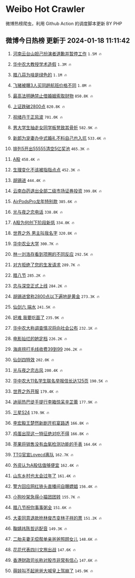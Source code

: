 # Weibo Hot Crawler 



微博热榜爬虫，利用 Github Action 的调度脚本更新 BY PHP 


## 微博今日热榜 更新于 2024-01-18 11:11:42 
1. [河南云台山妲己扮演者道歉并暂停工作](https://s.weibo.com/weibo?q=%23%E6%B2%B3%E5%8D%97%E4%BA%91%E5%8F%B0%E5%B1%B1%E5%A6%B2%E5%B7%B1%E6%89%AE%E6%BC%94%E8%80%85%E9%81%93%E6%AD%89%E5%B9%B6%E6%9A%82%E5%81%9C%E5%B7%A5%E4%BD%9C%23&t=31&band_rank=1&Refer=top) `1.5M 🔥` 

1. [华中农大教授学术造假](https://s.weibo.com/weibo?q=%23%E5%8D%8E%E4%B8%AD%E5%86%9C%E5%A4%A7%E6%95%99%E6%8E%88%E5%AD%A6%E6%9C%AF%E9%80%A0%E5%81%87%23&t=31&band_rank=2&Refer=top) `1.3M 🔥` 

1. [腊八蒜为啥是绿色的](https://s.weibo.com/weibo?q=%23%E8%85%8A%E5%85%AB%E8%92%9C%E4%B8%BA%E5%95%A5%E6%98%AF%E7%BB%BF%E8%89%B2%E7%9A%84%23&t=31&band_rank=3&Refer=top) `1.1M 🔥` 

1. [飞猪被曝3人买同趟航班价格不同](https://s.weibo.com/weibo?q=%23%E9%A3%9E%E7%8C%AA%E8%A2%AB%E6%9B%9D3%E4%BA%BA%E4%B9%B0%E5%90%8C%E8%B6%9F%E8%88%AA%E7%8F%AD%E4%BB%B7%E6%A0%BC%E4%B8%8D%E5%90%8C%23&t=31&band_rank=4&Refer=top) `1.0M 🔥` 

1. [最高法明确禁止借婚姻索取财物](https://s.weibo.com/weibo?q=%23%E6%9C%80%E9%AB%98%E6%B3%95%E6%98%8E%E7%A1%AE%E7%A6%81%E6%AD%A2%E5%80%9F%E5%A9%9A%E5%A7%BB%E7%B4%A2%E5%8F%96%E8%B4%A2%E7%89%A9%23&t=31&band_rank=5&Refer=top) `850.8K 🔥` 

1. [上证跌破2800点](https://s.weibo.com/weibo?q=%23%E4%B8%8A%E8%AF%81%E8%B7%8C%E7%A0%B42800%E7%82%B9%23&t=31&band_rank=6&Refer=top) `820.8K 🔥` 

1. [祝绪丹于正风波](https://s.weibo.com/weibo?q=%E7%A5%9D%E7%BB%AA%E4%B8%B9%E4%BA%8E%E6%AD%A3%E9%A3%8E%E6%B3%A2&t=31&band_rank=7&Refer=top) `701.0K 🔥` 

1. [男大学生抽走女同学板凳致其骨折](https://s.weibo.com/weibo?q=%23%E7%94%B7%E5%A4%A7%E5%AD%A6%E7%94%9F%E6%8A%BD%E8%B5%B0%E5%A5%B3%E5%90%8C%E5%AD%A6%E6%9D%BF%E5%87%B3%E8%87%B4%E5%85%B6%E9%AA%A8%E6%8A%98%23&t=31&band_rank=8&Refer=top) `582.9K 🔥` 

1. [新郎为宠妻办中式婚礼不料自己也入坑](https://s.weibo.com/weibo?q=%23%E6%96%B0%E9%83%8E%E4%B8%BA%E5%AE%A0%E5%A6%BB%E5%8A%9E%E4%B8%AD%E5%BC%8F%E5%A9%9A%E7%A4%BC%E4%B8%8D%E6%96%99%E8%87%AA%E5%B7%B1%E4%B9%9F%E5%85%A5%E5%9D%91%23&t=31&band_rank=9&Refer=top) `533.4K 🔥` 

1. [排列5开出55555清空5亿奖池](https://s.weibo.com/weibo?q=%23%E6%8E%92%E5%88%975%E5%BC%80%E5%87%BA55555%E6%B8%85%E7%A9%BA5%E4%BA%BF%E5%A5%96%E6%B1%A0%23&t=31&band_rank=10&Refer=top) `465.3K 🔥` 

1. [A股](https://s.weibo.com/weibo?q=A%E8%82%A1&t=31&band_rank=11&Refer=top) `458.4K 🔥` 

1. [生理变化不该被指指点点](https://s.weibo.com/weibo?q=%E7%94%9F%E7%90%86%E5%8F%98%E5%8C%96%E4%B8%8D%E8%AF%A5%E8%A2%AB%E6%8C%87%E6%8C%87%E7%82%B9%E7%82%B9&t=31&band_rank=12&Refer=top) `452.3K 🔥` 

1. [胡锡进](https://s.weibo.com/weibo?q=%E8%83%A1%E9%94%A1%E8%BF%9B&t=31&band_rank=13&Refer=top) `444.4K 🔥` 

1. [云南白药退出全部二级市场证券投资](https://s.weibo.com/weibo?q=%23%E4%BA%91%E5%8D%97%E7%99%BD%E8%8D%AF%E9%80%80%E5%87%BA%E5%85%A8%E9%83%A8%E4%BA%8C%E7%BA%A7%E5%B8%82%E5%9C%BA%E8%AF%81%E5%88%B8%E6%8A%95%E8%B5%84%23&t=31&band_rank=14&Refer=top) `399.8K 🔥` 

1. [AirPodsPro龙年特别款](https://s.weibo.com/weibo?q=%23AirPodsPro%E9%BE%99%E5%B9%B4%E7%89%B9%E5%88%AB%E6%AC%BE%23&t=31&band_rank=15&Refer=top) `385.6K 🔥` 

1. [光与夜之恋电话](https://s.weibo.com/weibo?q=%E5%85%89%E4%B8%8E%E5%A4%9C%E4%B9%8B%E6%81%8B%E7%94%B5%E8%AF%9D&t=31&band_rank=16&Refer=top) `338.8K 🔥` 

1. [A股为何创下阶段新低](https://s.weibo.com/weibo?q=%23A%E8%82%A1%E4%B8%BA%E4%BD%95%E5%88%9B%E4%B8%8B%E9%98%B6%E6%AE%B5%E6%96%B0%E4%BD%8E%23&t=31&band_rank=17&Refer=top) `334.0K 🔥` 

1. [世界之外 男主叫我名字](https://s.weibo.com/weibo?q=%E4%B8%96%E7%95%8C%E4%B9%8B%E5%A4%96%20%E7%94%B7%E4%B8%BB%E5%8F%AB%E6%88%91%E5%90%8D%E5%AD%97&t=31&band_rank=18&Refer=top) `320.8K 🔥` 

1. [华中农业大学](https://s.weibo.com/weibo?q=%E5%8D%8E%E4%B8%AD%E5%86%9C%E4%B8%9A%E5%A4%A7%E5%AD%A6&t=31&band_rank=19&Refer=top) `300.7K 🔥` 

1. [林一刘浩存看到项圈的不同反应](https://s.weibo.com/weibo?q=%E6%9E%97%E4%B8%80%E5%88%98%E6%B5%A9%E5%AD%98%E7%9C%8B%E5%88%B0%E9%A1%B9%E5%9C%88%E7%9A%84%E4%B8%8D%E5%90%8C%E5%8F%8D%E5%BA%94&t=31&band_rank=20&Refer=top) `292.5K 🔥` 

1. [对方拒绝了您的生发请求](https://s.weibo.com/weibo?q=%23%E5%AF%B9%E6%96%B9%E6%8B%92%E7%BB%9D%E4%BA%86%E6%82%A8%E7%9A%84%E7%94%9F%E5%8F%91%E8%AF%B7%E6%B1%82%23&t=31&band_rank=21&Refer=top) `289.7K 🔥` 

1. [腊八节](https://s.weibo.com/weibo?q=%23%E8%85%8A%E5%85%AB%E8%8A%82%23&t=31&band_rank=22&Refer=top) `285.2K 🔥` 

1. [恋与深空正式上线](https://s.weibo.com/weibo?q=%23%E6%81%8B%E4%B8%8E%E6%B7%B1%E7%A9%BA%E6%AD%A3%E5%BC%8F%E4%B8%8A%E7%BA%BF%23&t=31&band_rank=23&Refer=top) `284.2K 🔥` 

1. [胡锡进曾称2800点以下遍地是黄金](https://s.weibo.com/weibo?q=%23%E8%83%A1%E9%94%A1%E8%BF%9B%E6%9B%BE%E7%A7%B02800%E7%82%B9%E4%BB%A5%E4%B8%8B%E9%81%8D%E5%9C%B0%E6%98%AF%E9%BB%84%E9%87%91%23&t=31&band_rank=24&Refer=top) `273.3K 🔥` 

1. [仙剑六 端水](https://s.weibo.com/weibo?q=%E4%BB%99%E5%89%91%E5%85%AD%20%E7%AB%AF%E6%B0%B4&t=31&band_rank=25&Refer=top) `241.5K 🔥` 

1. [好难 我要吃面了](https://s.weibo.com/weibo?q=%E5%A5%BD%E9%9A%BE%20%E6%88%91%E8%A6%81%E5%90%83%E9%9D%A2%E4%BA%86&t=31&band_rank=26&Refer=top) `235.9K 🔥` 

1. [华中农大称调查情况将向社会公布](https://s.weibo.com/weibo?q=%23%E5%8D%8E%E4%B8%AD%E5%86%9C%E5%A4%A7%E7%A7%B0%E8%B0%83%E6%9F%A5%E6%83%85%E5%86%B5%E5%B0%86%E5%90%91%E7%A4%BE%E4%BC%9A%E5%85%AC%E5%B8%83%23&t=31&band_rank=27&Refer=top) `232.1K 🔥` 

1. [电影灿烂的她定档](https://s.weibo.com/weibo?q=%23%E7%94%B5%E5%BD%B1%E7%81%BF%E7%83%82%E7%9A%84%E5%A5%B9%E5%AE%9A%E6%A1%A3%23&t=31&band_rank=28&Refer=top) `226.2K 🔥` 

1. [海底捞打毛线收费39到99](https://s.weibo.com/weibo?q=%23%E6%B5%B7%E5%BA%95%E6%8D%9E%E6%89%93%E6%AF%9B%E7%BA%BF%E6%94%B6%E8%B4%B939%E5%88%B099%23&t=31&band_rank=29&Refer=top) `206.2K 🔥` 

1. [仙剑四特效](https://s.weibo.com/weibo?q=%23%E4%BB%99%E5%89%91%E5%9B%9B%E7%89%B9%E6%95%88%23&t=31&band_rank=30&Refer=top) `202.0K 🔥` 

1. [光与夜之恋古风](https://s.weibo.com/weibo?q=%E5%85%89%E4%B8%8E%E5%A4%9C%E4%B9%8B%E6%81%8B%E5%8F%A4%E9%A3%8E&t=31&band_rank=31&Refer=top) `200.4K 🔥` 

1. [华中农大11名学生联名举报信长达125页](https://s.weibo.com/weibo?q=%23%E5%8D%8E%E4%B8%AD%E5%86%9C%E5%A4%A711%E5%90%8D%E5%AD%A6%E7%94%9F%E8%81%94%E5%90%8D%E4%B8%BE%E6%8A%A5%E4%BF%A1%E9%95%BF%E8%BE%BE125%E9%A1%B5%23&t=31&band_rank=32&Refer=top) `190.5K 🔥` 

1. [世界之外开服](https://s.weibo.com/weibo?q=%E4%B8%96%E7%95%8C%E4%B9%8B%E5%A4%96%E5%BC%80%E6%9C%8D&t=31&band_rank=33&Refer=top) `179.4K 🔥` 

1. [迪丽热巴徒手提行李箱惊呆辛芷蕾](https://s.weibo.com/weibo?q=%E8%BF%AA%E4%B8%BD%E7%83%AD%E5%B7%B4%E5%BE%92%E6%89%8B%E6%8F%90%E8%A1%8C%E6%9D%8E%E7%AE%B1%E6%83%8A%E5%91%86%E8%BE%9B%E8%8A%B7%E8%95%BE&t=31&band_rank=34&Refer=top) `177.9K 🔥` 

1. [三星S24](https://s.weibo.com/weibo?q=%E4%B8%89%E6%98%9FS24&t=31&band_rank=35&Refer=top) `170.9K 🔥` 

1. [李宏毅王楚然新剧开机宴路透](https://s.weibo.com/weibo?q=%23%E6%9D%8E%E5%AE%8F%E6%AF%85%E7%8E%8B%E6%A5%9A%E7%84%B6%E6%96%B0%E5%89%A7%E5%BC%80%E6%9C%BA%E5%AE%B4%E8%B7%AF%E9%80%8F%23&t=31&band_rank=36&Refer=top) `166.8K 🔥` 

1. [鸡蛋出现这一特征绝对吃不得](https://s.weibo.com/weibo?q=%23%E9%B8%A1%E8%9B%8B%E5%87%BA%E7%8E%B0%E8%BF%99%E4%B8%80%E7%89%B9%E5%BE%81%E7%BB%9D%E5%AF%B9%E5%90%83%E4%B8%8D%E5%BE%97%23&t=31&band_rank=37&Refer=top) `166.8K 🔥` 

1. [苹果将销售没有血氧检测功能的手表](https://s.weibo.com/weibo?q=%23%E8%8B%B9%E6%9E%9C%E5%B0%86%E9%94%80%E5%94%AE%E6%B2%A1%E6%9C%89%E8%A1%80%E6%B0%A7%E6%A3%80%E6%B5%8B%E5%8A%9F%E8%83%BD%E7%9A%84%E6%89%8B%E8%A1%A8%23&t=31&band_rank=38&Refer=top) `164.6K 🔥` 

1. [TTG官宣Lovecd离队](https://s.weibo.com/weibo?q=%23TTG%E5%AE%98%E5%AE%A3Lovecd%E7%A6%BB%E9%98%9F%23&t=31&band_rank=39&Refer=top) `162.7K 🔥` 

1. [外资认为A股估值够便宜](https://s.weibo.com/weibo?q=%23%E5%A4%96%E8%B5%84%E8%AE%A4%E4%B8%BAA%E8%82%A1%E4%BC%B0%E5%80%BC%E5%A4%9F%E4%BE%BF%E5%AE%9C%23&t=31&band_rank=40&Refer=top) `162.4K 🔥` 

1. [山东乡村也太会过年了](https://s.weibo.com/weibo?q=%23%E5%B1%B1%E4%B8%9C%E4%B9%A1%E6%9D%91%E4%B9%9F%E5%A4%AA%E4%BC%9A%E8%BF%87%E5%B9%B4%E4%BA%86%23&t=31&band_rank=41&Refer=top) `161.4K 🔥` 

1. [警方回应网红铁头直播间自曝嫖娼](https://s.weibo.com/weibo?q=%23%E8%AD%A6%E6%96%B9%E5%9B%9E%E5%BA%94%E7%BD%91%E7%BA%A2%E9%93%81%E5%A4%B4%E7%9B%B4%E6%92%AD%E9%97%B4%E8%87%AA%E6%9B%9D%E5%AB%96%E5%A8%BC%23&t=31&band_rank=42&Refer=top) `156.4K 🔥` 

1. [小狗吵架急得小猫团团转](https://s.weibo.com/weibo?q=%23%E5%B0%8F%E7%8B%97%E5%90%B5%E6%9E%B6%E6%80%A5%E5%BE%97%E5%B0%8F%E7%8C%AB%E5%9B%A2%E5%9B%A2%E8%BD%AC%23&t=31&band_rank=43&Refer=top) `155.7K 🔥` 

1. [腊八节祝你事事粥全](https://s.weibo.com/weibo?q=%23%E8%85%8A%E5%85%AB%E8%8A%82%E7%A5%9D%E4%BD%A0%E4%BA%8B%E4%BA%8B%E7%B2%A5%E5%85%A8%23&t=31&band_rank=44&Refer=top) `151.6K 🔥` 

1. [大麦同意退款抢林俊杰变林子祥的票](https://s.weibo.com/weibo?q=%23%E5%A4%A7%E9%BA%A6%E5%90%8C%E6%84%8F%E9%80%80%E6%AC%BE%E6%8A%A2%E6%9E%97%E4%BF%8A%E6%9D%B0%E5%8F%98%E6%9E%97%E5%AD%90%E7%A5%A5%E7%9A%84%E7%A5%A8%23&t=31&band_rank=45&Refer=top) `151.2K 🔥` 

1. [鞠婧祎陈哲远配音](https://s.weibo.com/weibo?q=%E9%9E%A0%E5%A9%A7%E7%A5%8E%E9%99%88%E5%93%B2%E8%BF%9C%E9%85%8D%E9%9F%B3&t=31&band_rank=46&Refer=top) `149.3K 🔥` 

1. [二胎夫妻无偿帮单亲爸爸照顾女儿](https://s.weibo.com/weibo?q=%23%E4%BA%8C%E8%83%8E%E5%A4%AB%E5%A6%BB%E6%97%A0%E5%81%BF%E5%B8%AE%E5%8D%95%E4%BA%B2%E7%88%B8%E7%88%B8%E7%85%A7%E9%A1%BE%E5%A5%B3%E5%84%BF%23&t=31&band_rank=47&Refer=top) `148.6K 🔥` 

1. [花花代表四川文旅出战](https://s.weibo.com/weibo?q=%23%E8%8A%B1%E8%8A%B1%E4%BB%A3%E8%A1%A8%E5%9B%9B%E5%B7%9D%E6%96%87%E6%97%85%E5%87%BA%E6%88%98%23&t=31&band_rank=48&Refer=top) `147.6K 🔥` 

1. [香港财政司长称对股市非常有信心](https://s.weibo.com/weibo?q=%23%E9%A6%99%E6%B8%AF%E8%B4%A2%E6%94%BF%E5%8F%B8%E9%95%BF%E7%A7%B0%E5%AF%B9%E8%82%A1%E5%B8%82%E9%9D%9E%E5%B8%B8%E6%9C%89%E4%BF%A1%E5%BF%83%23&t=31&band_rank=49&Refer=top) `147.6K 🔥` 

1. [萌娃叫不起爸爸大喊皇上驾崩了](https://s.weibo.com/weibo?q=%23%E8%90%8C%E5%A8%83%E5%8F%AB%E4%B8%8D%E8%B5%B7%E7%88%B8%E7%88%B8%E5%A4%A7%E5%96%8A%E7%9A%87%E4%B8%8A%E9%A9%BE%E5%B4%A9%E4%BA%86%23&t=31&band_rank=50&Refer=top) `145.9K 🔥` 

